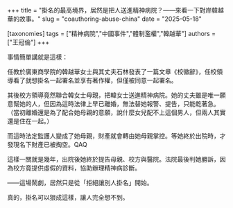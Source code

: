 +++
title = "掛名的最高境界，居然是把人送進精神病院？——來看一下對岸韓越華的故事。"
slug = "coauthoring-abuse-china"
date = "2025-05-18"

[taxonomies]
tags = ["精神病院","中國事件","體制濫權","韓越華"]
authors = ["王冠倫"]
+++

事情簡單講就是這樣：

任教於廣東商學院的韓越華女士與其丈夫石林發表了一篇文章《校徽辭》，任校領導看了就想掛名一起署名並享有著作權，但僅被同意一起署名。

其後校方領導竟然聯合韓女士母親，把韓女士送進精神病院。她的丈夫雖是唯一願意幫她的人，但因為這時法律上早已離婚，無法替她報警、提告，只能乾著急。
（當初離婚還是為了配合她母親的意願，說什麼女兒配不上這個男人，但兩人其實還是住在一起。）

而這時法定監護人變成了她母親，財產就會轉由她母親掌控。等她終於出院時，才發現名下財產已被掏空。QAQ

這樣一關就是幾年，出院後她終於提告母親、校方與醫院。法院最後判她勝訴，因為校方竟提供虛假的資料，協助辦理精神病診斷。

——這場鬧劇，居然只是從「拒絕讓別人掛名」開始。

真的，掛名可以狠成這樣，讓人完全想不到。
